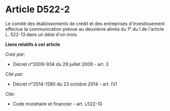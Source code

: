 # Article D522-2

Le comité des établissements de crédit et des entreprises d'investissement effectue la communication prévue au deuxième
alinéa du 1° du I de l'article L. 522-13 dans un délai d'un mois.

**Liens relatifs à cet article**

_Créé par_:

  - Décret n°2009-934 du 29 juillet 2009 - art. 3

_Cité par_:

  - Décret n°2014-1280 du 23 octobre 2014 - art. (V)

_Cite_:

  - Code monétaire et financier - art. L522-13
